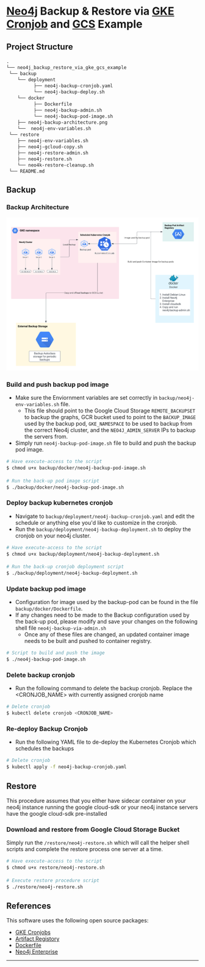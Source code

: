 
# [Neo4j](https://neo4j.com/developer/graph-database/) Backup & Restore via [GKE Cronjob](https://cloud.google.com/kubernetes-engine/docs/how-to/cronjobs) and [GCS](https://cloud.google.com/storage) Example


## Project Structure
```
.
└── neo4j_backup_restore_via_gke_gcs_example
 └── backup
    └── deployment 
          ├── neo4j-backup-cronjob.yaml
          └── neo4j-backup-deploy.sh
    └── docker
          ├── Dockerfile
          ├── neo4j-backup-admin.sh
          └── neo4j-backup-pod-image.sh
    ├── neo4j-backup-architecture.png
    └──  neo4j-env-variables.sh
 └── restore
    ├── neo4j-env-variables.sh
    ├── neo4j-gcloud-copy.sh
    ├── neo4j-restore-admin.sh
    ├── neo4j-restore.sh
    └── neo4k-restore-cleanup.sh
 └── README.md
```

## Backup

### Backup Architecture
![image info](./backup/neo4j-backup-architecture.png)

### Build and push backup pod image

* Make sure the Enviornment variables are set correctly in ```backup/neo4j-env-variables.sh``` file. 
  - This file should point to the Google Cloud Storage `REMOTE_BACKUPSET` to backup the graphs, GCR bucket used to point to the `BACKUP_IMAGE` used by the backup pod, `GKE_NAMESPACE` to be used to backup from the correct Neo4j cluster, and the `NEO4J_ADMIN_SERVER` IPs to backup the servers from.
* Simply run ```neo4j-backup-pod-image.sh``` file to build and push the backup pod image.

```bash
# Have execute-access to the script
$ chmod u+x backup/docker/neo4j-backup-pod-image.sh

# Run the back-up pod image script
$ ./backup/docker/neo4j-backup-pod-image.sh
```

### Deploy backup kubernetes cronjob
* Navigate to ```backup/deployment/neo4j-backup-cronjob.yaml``` and edit the schedule or anything else you'd like to customize in the cronjob.
* Run the ```backup/deployment/neo4j-backup-deployment.sh``` to deploy the cronjob on your neo4j cluster.
```bash
# Have execute-access to the script
$ chmod u+x backup/deployment/neo4j-backup-deployment.sh

# Run the back-up cronjob deployment script
$ ./backup/deployment/neo4j-backup-deployment.sh
```


### Update backup pod image
* Configuration for image used by the backup-pod can be found in the file `backup/docker/Dockerfile`. 
* If any changes need to be made to the Backup configuration used by the back-up pod, please modify and save your changes on the following shell file `neo4j-backup-via-admin.sh`
  - Once any of these files are changed, an updated container image needs to be built and pushed to container registry.

```bash
# Script to build and push the image
$ ./neo4j-backup-pod-image.sh
```

### Delete backup cronjob
* Run the following command to delete the backup cronjob. Replace the <CRONJOB_NAME> with currently assigned cronjob name

```bash
# Delete cronjob
$ kubectl delete cronjob <CRONJOB_NAME>
```

### Re-deploy Backup Cronjob
* Run the following YAML file to de-deploy the Kubernetes Cronjob which schedules the backups

```bash
# Delete cronjob
$ kubectl apply -f neo4j-backup-cronjob.yaml
```

## Restore

This procedure assumes that you either have sidecar container on your neo4j instance running the google cloud-sdk or your neo4j instance servers have the google cloud-sdk pre-installed

### Download and restore from Google Cloud Storage Bucket

Simply run the ```/restore/neo4j-restore.sh``` which will call the helper shell scripts and complete the restore process one server at a time.

```bash
# Have execute-access to the script
$ chmod u+x restore/neo4j-restore.sh

# Execute restore procedure script
$ ./restore/neo4j-restore.sh

```

## References

This software uses the following open source packages:

- [GKE Cronjobs](https://cloud.google.com/kubernetes-engine/docs/how-to/cronjobs)
- [Artifact Registory](https://cloud.google.com/artifact-registry)
- [Dockerfile](https://docs.docker.com/develop/develop-images/dockerfile_best-practices/)
- [Neo4j Enterprise](https://neo4j.com/licensing/)


---